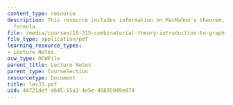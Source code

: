 ```yaml
---
content_type: resource
description: This resource includes information on MacMahon's theorem, and Hook-Content
  formula.
file: /media/courses/18-315-combinatorial-theory-introduction-to-graph-theory-extremal-and-enumerative-combinatorics-spring-2005/44721defd64555a34e5e49835949e874_lec33.pdf
file_type: application/pdf
learning_resource_types:
- Lecture Notes
ocw_type: OCWFile
parent_title: Lecture Notes
parent_type: CourseSection
resourcetype: Document
title: lec33.pdf
uid: 44721def-d645-55a3-4e5e-49835949e874
---
```


